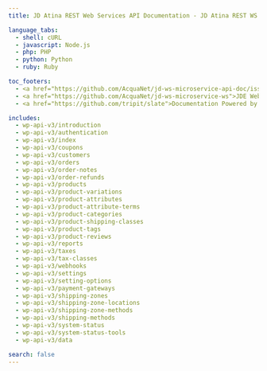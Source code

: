 ```yaml
---
title: JD Atina REST Web Services API Documentation - JD Atina REST WS API v3

language_tabs:
  - shell: cURL
  - javascript: Node.js
  - php: PHP
  - python: Python
  - ruby: Ruby

toc_footers:
  - <a href="https://github.com/AcquaNet/jd-ws-microservice-api-doc/issues?labels=bug&amp;page=1&amp;state=open">REST API Issues</a>
  - <a href="https://github.com/AcquaNet/jd-ws-microservice-ws">JDE Web Services Repository</a>
  - <a href="https://github.com/tripit/slate">Documentation Powered by Slate</a>

includes:
  - wp-api-v3/introduction
  - wp-api-v3/authentication
  - wp-api-v3/index
  - wp-api-v3/coupons
  - wp-api-v3/customers
  - wp-api-v3/orders
  - wp-api-v3/order-notes
  - wp-api-v3/order-refunds
  - wp-api-v3/products
  - wp-api-v3/product-variations
  - wp-api-v3/product-attributes
  - wp-api-v3/product-attribute-terms
  - wp-api-v3/product-categories
  - wp-api-v3/product-shipping-classes
  - wp-api-v3/product-tags
  - wp-api-v3/product-reviews
  - wp-api-v3/reports
  - wp-api-v3/taxes
  - wp-api-v3/tax-classes
  - wp-api-v3/webhooks
  - wp-api-v3/settings
  - wp-api-v3/setting-options
  - wp-api-v3/payment-gateways
  - wp-api-v3/shipping-zones
  - wp-api-v3/shipping-zone-locations
  - wp-api-v3/shipping-zone-methods
  - wp-api-v3/shipping-methods
  - wp-api-v3/system-status
  - wp-api-v3/system-status-tools
  - wp-api-v3/data

search: false
---
```

